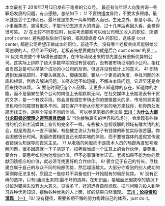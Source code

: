 本文最初于 2018年7月12日发布于笔者的公众号。
最近有位年轻人向我咨询一些职场发展的问题，有点感触，总结如下：
1/ 不要怕适度冒险，不要太多顾虑。最坏就是丢个工作而已，最坏就是损失一两年的收入而已。生死之外，都是小事。为小事而焦虑，患得患失，不敢行动去追求大的机会，过十几年后再回头看，会觉得很可笑。
2/ 在比较不同职位时，优先考虑那些可以给公司增加收入的职位，所谓 profit center. 避免那些后台打杂的，搞风控或者 QA 的职位，这些是 cost center, 都是公司希望压缩成本的职位，前途不大。没有哪个老板会排斥能够给公司创收的人。但经济不好时，老板首先想要裁剪的就是后台 cost center 的员工。
3/ 优先考虑整个市场增长速度快，在市场涌现出来的领先甚至有垄断优势的公司。这实际上排除了绝大多数早期的没有营收的，没有被市场证明的小公司。抬杠者当然总是可以举某个成功的小公司的反例，但这并没有统计上的意义。
4/ 职场遇到发展瓶颈时，不要头痛医头，脚痛医脚。要从一个更高的角度，寻找问题的本质和根源，然后去解决问题。长痛永远不如短痛，不解决本质问题，它迟早还是会回来找你麻烦。
5/ 要花时间打造个人品牌，让更多人知道你的存在，知道你的才能，而不是偏安在某个公司的岗位上长期默默无闻。在社交媒体上长期发表有干货的文字，是一个有效手段。你会发现潜在市场比你的想像要大的多，市场的真实需求也和你的臆想有很多不同。潜在客户不断从你想不到的地方来找你，和你四处发简历找工作，是两个完全不同的体验。 可以参见笔者的老文章
[**王川：为什么大部分求职者的管理之道荒唐且低级**](https://chuan.us/archives/<https:/chuan.us/archives/343>)
6/ 当你接触真实的世界和市场时，会发现有些赚钱的机会和主流媒体上宣传的完全不一样。有些被人忽视误解的领域有赚大钱的机会，但是周围人一直不理解。有些被主流认为有面子有钱赚的职位实际很苦逼。你会困惑很长时间。但最终要相信自己长期实地的体验，而不要被媒体的虚假宣传或者错误认知误导而丧失主见。
7/ 从老板的角度而不是技术人员的局部角度思考理解问题，很多困惑就一下子清楚了。把老板当成一个生意上的合作伙伴，要尊重，要合作，要思考如何为他增加价值，但不必事事唯唯诺诺。老板如果不能为你的贡献回馈相应的价值，就必须寻找更好的合作伙伴。
8/ 要立足于自己的特长，寻找建立属于自己的与众不同的局部优势，然后越滚越大。大部分你看到的别人成功的案例你无法复制，原因之一是你并不具备他们一开始就有的局部优势。
9/ 没有正确的选择，只有(涌现出来的)最不坏的选择。在知识面，接触面还很狭窄的情况下讨论对错得失没有太大意义。见得多了，好的选择自然涌现。把时间精力投入到学习各种优秀知识，接触各种优秀的人上面，好的结果自然涌现。
**[王川：论投资和涌现 （一）](https://chuan.us/archives/<https:/chuan.us/archives/406>)**
10/ 没有捷径，需要长期不懈的努力构建自己的体系，just do it。
